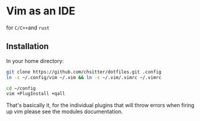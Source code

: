 # Vim as an IDE 
for `C/C++`and `rust`

## Installation

In your home directory:
```bash
git clone https://github.com/chsitter/dotfiles.git .config
ln -s ~/.config/vim ~/.vim && ln -s ~/.vim/.vimrc ~/.vimrc

cd ~/config
vim +PlugInstall +qall
```

That's basically it, for the individual plugins that will throw errors when firing up vim please 
see the modules documentation.

